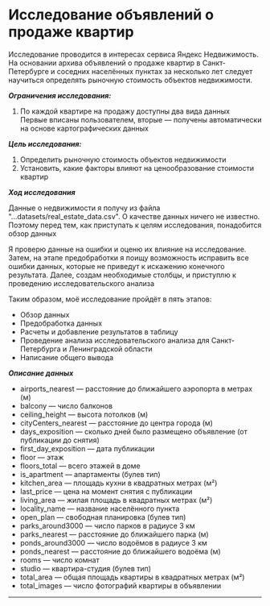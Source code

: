 # Исследование объявлений о продаже квартир

Исследование проводится в интересах сервиса Яндекс Недвижимость. На основании архива объявлений о продаже квартир в Санкт-Петербурге и соседних населённых пунктах за несколько лет следует научиться определять рыночную стоимость объектов недвижимости.

***Ограничения исследования:***

1. По каждой квартире на продажу доступны два вида данных  
Первые вписаны пользователем, вторые — получены автоматически на основе картографических данных

 
***Цель исследования:***

1. Определить рыночную стоимость объектов недвижимости
2. Установить, какие факторы влияют на ценообразование стоимости квартир

***Ход исследования***

Данные о недвижимости я получу из файла "...datasets/real_estate_data.csv". О качестве данных ничего не известно. Поэтому перед тем, как приступать к целям исследования, понадобится обзор данных

Я проверю данные на ошибки и оценю их влияние на исследование. Затем, на этапе предобработки я поищу возможность исправить все ошибки данных, которые не приведут к искажению конечного результата. Далее, создам необходимые столбцы, и приступлю к проведению исследовательского анализа

Таким образом, моё исследование пройдёт в пять этапов:

* Обзор данных
* Предобработка данных
* Расчеты и добавление результатов в таблицу
* Проведение анализа исследовательского анализа для Санкт-Петербурга и Ленинградской области
* Написание общего вывода

***Описание данных***
 - airports_nearest — расстояние до ближайшего аэропорта в метрах (м)
 - balcony — число балконов
 - ceiling_height — высота потолков (м)
 - cityCenters_nearest — расстояние до центра города (м)
 - days_exposition — сколько дней было размещено объявление (от публикации до снятия)
 - first_day_exposition — дата публикации
 - floor — этаж
 - floors_total — всего этажей в доме
 - is_apartment — апартаменты (булев тип)
 - kitchen_area — площадь кухни в квадратных метрах (м²)
 - last_price — цена на момент снятия с публикации
 - living_area — жилая площадь в квадратных метрах (м²)
 - locality_name — название населённого пункта
 - open_plan — свободная планировка (булев тип)
 - parks_around3000 — число парков в радиусе 3 км
 - parks_nearest — расстояние до ближайшего парка (м)
 - ponds_around3000 — число водоёмов в радиусе 3 км
 - ponds_nearest — расстояние до ближайшего водоёма (м)
 - rooms — число комнат
 - studio — квартира-студия (булев тип)
 - total_area — общая площадь квартиры в квадратных метрах (м²)
 - total_images — число фотографий квартиры в объявлении
 
 _______________________
